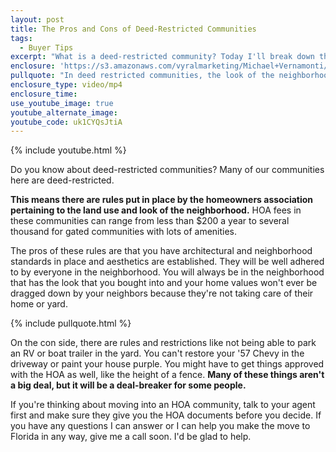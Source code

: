 ```yaml
---
layout: post
title: The Pros and Cons of Deed-Restricted Communities
tags:
  - Buyer Tips
excerpt: "What is a deed-restricted community? Today I'll break down the pros and cons of these communities, which are common in our area."
enclosure: 'https://s3.amazonaws.com/vyralmarketing/Michael+Vernamonti/Gulf+Coast+Real+Estate+Deed+Restricted+Housing.mp4'
pullquote: "In deed restricted communities, the look of the neighborhood is well-established and won't change."
enclosure_type: video/mp4
enclosure_time:
use_youtube_image: true
youtube_alternate_image:
youtube_code: uk1CYQsJtiA
---
```



{% include youtube.html %}

Do you know about deed-restricted communities? Many of our communities here are deed-restricted.

**This means there are rules put in place by the homeowners association pertaining to the land use and look of the neighborhood.** HOA fees in these communities can range from less than $200 a year to several thousand for gated communities with lots of amenities.&nbsp;

The pros of these rules are that you have architectural and neighborhood standards in place and aesthetics are established. They will be well adhered to by everyone in the neighborhood. You will always be in the neighborhood that has the look that you bought into and your home values won't ever be dragged down by your neighbors because they're not taking care of their home or yard.&nbsp;

{% include pullquote.html %}

On the con side, there are rules and restrictions like not being able to park an RV or boat trailer in the yard. You can't restore your '57 Chevy in the driveway or paint your house purple. You might have to get things approved with the HOA as well, like the height of a fence. **Many of these things aren't a big deal, but it will be a deal-breaker for some people.**

If you're thinking about moving into an HOA community, talk to your agent first and make sure they give you the HOA documents before you decide. If you have any questions I can answer or I can help you make the move to Florida in any way, give me a call soon. I'd be glad to help.